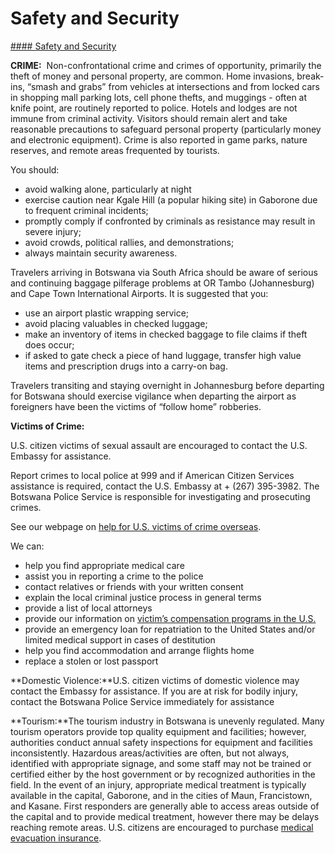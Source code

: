 # Safety and Security

[#### Safety and Security](javascript:void(0); "Safety and Security")

**CRIME:**  Non-confrontational crime and crimes of opportunity, primarily the theft of money and personal property, are common. Home invasions, break-ins, “smash and grabs” from vehicles at intersections and from locked cars in shopping mall parking lots, cell phone thefts, and muggings - often at knife point, are routinely reported to police. Hotels and lodges are not immune from criminal activity. Visitors should remain alert and take reasonable precautions to safeguard personal property (particularly money and electronic equipment). Crime is also reported in game parks, nature reserves, and remote areas frequented by tourists.

You should:

* avoid walking alone, particularly at night
* exercise caution near Kgale Hill (a popular hiking site) in Gaborone due to frequent criminal incidents;
* promptly comply if confronted by criminals as resistance may result in severe injury;
* avoid crowds, political rallies, and demonstrations;
* always maintain security awareness.

Travelers arriving in Botswana via South Africa should be aware of serious and continuing baggage pilferage problems at OR Tambo (Johannesburg) and Cape Town International Airports. It is suggested that you:

* use an airport plastic wrapping service;
* avoid placing valuables in checked luggage;
* make an inventory of items in checked baggage to file claims if theft does occur;
* if asked to gate check a piece of hand luggage, transfer high value items and prescription drugs into a carry-on bag.

Travelers transiting and staying overnight in Johannesburg before departing for Botswana should exercise vigilance when departing the airport as foreigners have been the victims of “follow home” robberies.

**Victims of Crime:**

U.S. citizen victims of sexual assault are encouraged to contact the U.S. Embassy for assistance.

Report crimes to local police at 999 and if American Citizen Services assistance is required, contact the U.S. Embassy at + (267) 395-3982. The Botswana Police Service is responsible for investigating and prosecuting crimes.

See our webpage on [help for U.S. victims of crime overseas](http://travel.state.gov/content/passports/en/emergencies/victims.html).

We can:

* help you find appropriate medical care
* assist you in reporting a crime to the police
* contact relatives or friends with your written consent
* explain the local criminal justice process in general terms
* provide a list of local attorneys
* provide our information on [victim’s compensation programs in the U.S.](http://travel.state.gov/content/passports/english/emergencies/victims.html)
* provide an emergency loan for repatriation to the United States and/or limited medical support in cases of destitution
* help you find accommodation and arrange flights home
* replace a stolen or lost passport

**Domestic Violence:**U.S. citizen victims of domestic violence may contact the Embassy for assistance. If you are at risk for bodily injury, contact the Botswana Police Service immediately for assistance

**Tourism:**The tourism industry in Botswana is unevenly regulated. Many tourism operators provide top quality equipment and facilities; however, authorities conduct annual safety inspections for equipment and facilities inconsistently. Hazardous areas/activities are often, but not always, identified with appropriate signage, and some staff may not be trained or certified either by the host government or by recognized authorities in the field. In the event of an injury, appropriate medical treatment is typically available in the capital, Gaborone, and in the cities of Maun, Francistown, and Kasane. First responders are generally able to access areas outside of the capital and to provide medical treatment, however there may be delays reaching remote areas. U.S. citizens are encouraged to purchase [medical evacuation insurance](https://travel.state.gov/content/travel/en/international-travel/before-you-go/your-health-abroad/Insurance_Coverage_Overseas.html).